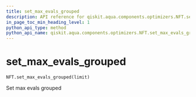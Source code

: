 ```yaml
---
title: set_max_evals_grouped
description: API reference for qiskit.aqua.components.optimizers.NFT.set_max_evals_grouped
in_page_toc_min_heading_level: 1
python_api_type: method
python_api_name: qiskit.aqua.components.optimizers.NFT.set_max_evals_grouped
---
```


# set\_max\_evals\_grouped

<span id="qiskit.aqua.components.optimizers.NFT.set_max_evals_grouped" />

`NFT.set_max_evals_grouped(limit)`

Set max evals grouped

